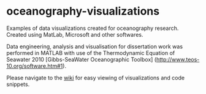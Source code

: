 # oceanography-visualizations
Examples of data visualizations created for oceanography research. Created using MatLab, Microsoft and other softwares.

Data engineering, analysis and visualisation for dissertation work was performed in MATLAB with use of the Thermodynamic Equation of Seawater 2010 [Gibbs-SeaWater Oceanographic Toolbox] (http://www.teos-10.org/software.htm#1).

Please navigate to the [wiki](https://github.com/evb123/oceanography-visualizations/wiki) for easy viewing of visualizations and code snippets.
